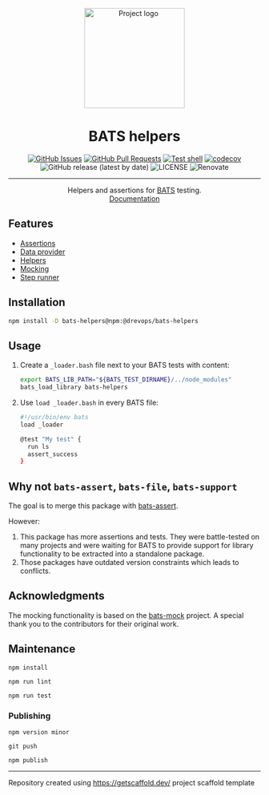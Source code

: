 <p align="center">
  <a href="https://bats-helpers.drevops.com" rel="noopener">
 <img width=200px height=200px src="https://placehold.jp/000000/ffffff/200x200.png?text=BATS%20helpers&css=%7B%22border-radius%22%3A%22%20100px%22%7D" alt="Project logo"></a>
</p>

<h1 align="center">BATS helpers</h1>

<div align="center">

[![GitHub Issues](https://img.shields.io/github/issues/drevops/bats-helpers.svg)](https://github.com/drevops/bats-helpers/issues)
[![GitHub Pull Requests](https://img.shields.io/github/issues-pr/drevops/bats-helpers.svg)](https://github.com/drevops/bats-helpers/pulls)
[![Test shell](https://github.com/drevops/bats-helpers/actions/workflows/test-shell.yml/badge.svg)](https://github.com/drevops/bats-helpers/actions/workflows/test-shell.yml)
[![codecov](https://codecov.io/gh/drevops/bats-helpers/graph/badge.svg?token=O0ZYROWCCK)](https://codecov.io/gh/drevops/bats-helpers)
![GitHub release (latest by date)](https://img.shields.io/github/v/release/drevops/bats-helpers)
![LICENSE](https://img.shields.io/github/license/drevops/bats-helpers)
![Renovate](https://img.shields.io/badge/renovate-enabled-green?logo=renovatebot)
</div>

---

<p align="center"> Helpers and assertions for <a href="https://github.com/bats-core/bats-core">BATS</a> testing.
    <br>
   <a href="https://bats-helpers.drevops.com">Documentation</a>
</p>

## Features

- [Assertions](docs/assertions.md)
- [Data provider](docs/data-provider.md)
- [Helpers](docs/helpers.md)
- [Mocking](docs/mocking.md)
- [Step runner](docs/step-runner.md)

## Installation

```bash
npm install -D bats-helpers@npm:@drevops/bats-helpers
```

## Usage

1. Create a `_loader.bash` file next to your BATS tests with content:

   ```bash
   export BATS_LIB_PATH="${BATS_TEST_DIRNAME}/../node_modules"
   bats_load_library bats-helpers
   ```

2. Use `load _loader.bash` in every BATS file:

   ```bash
   #!/usr/bin/env bats
   load _loader

   @test "My test" {
     run ls
     assert_success
   }
   ```

## Why not `bats-assert`, `bats-file`, `bats-support`

The goal is to merge this package with [bats-assert](https://github.com/bats-core/bats-assert).

However:
1. This package has more assertions and tests. They were battle-tested on many
   projects and were waiting for BATS to provide support for library
   functionality to be extracted into a standalone package.
2. Those packages have outdated version constraints which leads to conflicts.


## Acknowledgments

The mocking functionality is based on
the [bats-mock](https://github.com/grayhemp/bats-mock) project.
A special thank you to the contributors for their original work.

## Maintenance

    npm install

    npm run lint

    npm run test

### Publishing

    npm version minor

    git push

    npm publish

---
Repository created using https://getscaffold.dev/ project scaffold template
    

